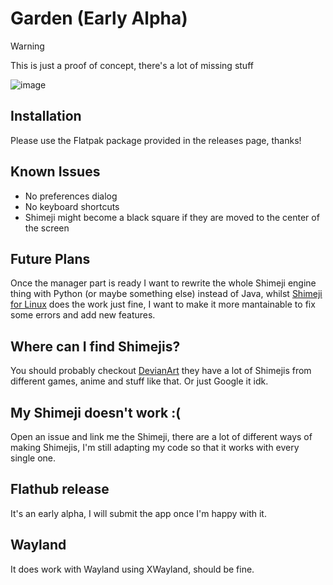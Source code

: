 # Garden (Early Alpha)

> [!WARNING]
> This is just a proof of concept, there's a lot of missing stuff

![image](https://github.com/user-attachments/assets/c0597575-9219-49ae-8b38-fa7b1602c204)

## Installation

Please use the Flatpak package provided in the releases page, thanks!

## Known Issues

- No preferences dialog
- No keyboard shortcuts
- Shimeji might become a black square if they are moved to the center of the screen

## Future Plans

Once the manager part is ready I want to rewrite the whole Shimeji engine thing with Python (or maybe something else) instead of Java, whilst [Shimeji for Linux](https://github.com/asdfman/linux-shimeji) does the work just fine, I want to make it more mantainable to fix some errors and add new features.

## Where can I find Shimejis?

You should probably checkout [DevianArt](https://www.deviantart.com/tag/shimeji) they have a lot of Shimejis from different games, anime and stuff like that. Or just Google it idk.

## My Shimeji doesn't work :(
Open an issue and link me the Shimeji, there are a lot of different ways of making Shimejis, I'm still adapting my code so that it works with every single one.

## Flathub release

It's an early alpha, I will submit the app once I'm happy with it.

## Wayland

It does work with Wayland using XWayland, should be fine.
